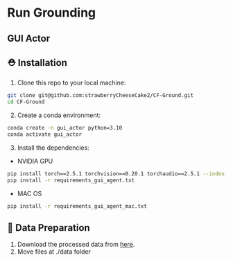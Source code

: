 # Run Grounding

## GUI Actor

## :rescue_worker_helmet: Installation

1. Clone this repo to your local machine: 
```bash
git clone git@github.com:strawberryCheeseCake2/CF-Ground.git
cd CF-Ground
```

2. Create a conda environment: 
```bash
conda create -n gui_actor python=3.10
conda activate gui_actor
```

3. Install the dependencies: 
- NVIDIA GPU
```bash
pip install torch==2.5.1 torchvision==0.20.1 torchaudio==2.5.1 --index-url https://download.pytorch.org/whl/cu121
pip install -r requirements_gui_agent.txt
```
- MAC OS
```bash
pip install -r requirements_gui_agent_mac.txt
```

## :minidisc: Data Preparation
1. Download the processed data from [here](https://huggingface.co/datasets/OS-Copilot/ScreenSpot-v2/tree/main).
2. Move files at ./data folder
